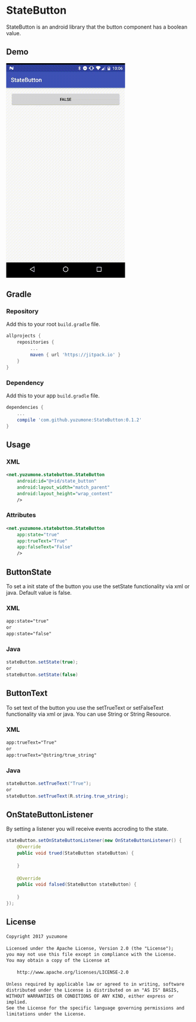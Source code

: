 # StateButton
StateButton is an android library that the button component has a boolean value.

## Demo
![Demo](./demo.gif)

## Gradle
### Repository
Add this to your root `build.gradle` file.
```gradle
allprojects {
    repositories {
         ...
         maven { url 'https://jitpack.io' }
    }
}
```

### Dependency
Add this to your app `build.gradle` file.
```gradle
dependencies {
    ...
    compile 'com.github.yuzumone:StateButton:0.1.2'
}
```

## Usage
### XML
```xml
<net.yuzumone.statebutton.StateButton
    android:id="@+id/state_button"
    android:layout_width="match_parent"
    android:layout_height="wrap_content"
    />
```

### Attributes
```xml
<net.yuzumone.statebutton.StateButton
    app:state="true"
    app:trueText="True"
    app:falseText="False"
    />
```

## ButtonState
To set a init state of the button you use the setState functionality via xml or java. Default value is false.

### XML
```xml
app:state="true"
or
app:state="false"
```

### Java
```java
stateButton.setState(true);
or
stateButton.setState(false)
```

## ButtonText
To set text of the button you use the setTrueText or setFalseText functionality via xml or java. You can use String or String Resource.

### XML
```xml
app:trueText="True"
or
app:trueText="@string/true_string"
```

### Java
```java
stateButton.setTrueText("True");
or
stateButton.setTrueText(R.string.true_string);
```

## OnStateButtonListener
By setting a listener you will receive events accroding to the state.

```java
stateButton.setOnStateButtonListener(new OnStateButtonListener() {
    @Override
    public void trued(StateButton stateButton) {
    
    }

    @Override
    public void falsed(StateButton stateButton) {
    
    }
});
```

## License
```
Copyright 2017 yuzumone

Licensed under the Apache License, Version 2.0 (the "License");
you may not use this file except in compliance with the License.
You may obtain a copy of the License at

    http://www.apache.org/licenses/LICENSE-2.0

Unless required by applicable law or agreed to in writing, software
distributed under the License is distributed on an "AS IS" BASIS,
WITHOUT WARRANTIES OR CONDITIONS OF ANY KIND, either express or implied.
See the License for the specific language governing permissions and
limitations under the License.
```